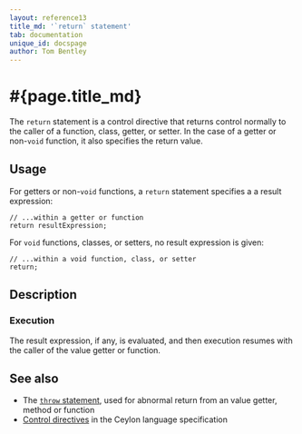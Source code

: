 ```yaml
---
layout: reference13
title_md: '`return` statement'
tab: documentation
unique_id: docspage
author: Tom Bentley
---
```


# #{page.title_md}

The `return` statement is a control directive that returns control normally 
to the caller of a function, class, getter, or setter. In the case of a
getter or non-`void` function, it also specifies the return value.

## Usage 

For getters or non-`void` functions, a `return` statement specifies a 
a result expression:

<!-- check:none -->
<!-- try: -->
    // ...within a getter or function
    return resultExpression;

For `void` functions, classes, or setters, no result expression is given:

<!-- check:none -->
<!-- try: -->
    // ...within a void function, class, or setter
    return;

## Description

### Execution

The result expression, if any, is evaluated, and then execution resumes 
with the caller of the value getter or function.

## See also

* The [`throw` statement](../throw/), used for abnormal return from an 
  value getter, method or function
* [Control directives](#{site.urls.spec_current}#controldirectives) in the 
  Ceylon language specification

